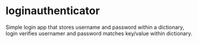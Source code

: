 # loginauthenticator

Simple login app that stores username and password within a dictionary, login verifies usernamer and password matches key/value within dictionary.
